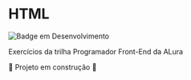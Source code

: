 # HTML


![Badge em Desenvolvimento](http://img.shields.io/static/v1?label=STATUS&message=EM%20DESENVOLVIMENTO&color=GREEN&style=for-the-badge) <br>

Exercícios da trilha Programador Front-End da ALura

 :construction: Projeto em construção :construction:
